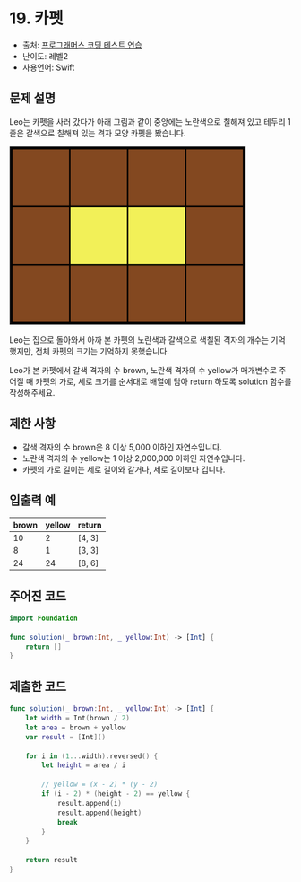 # 19. 카펫

- 출처: [프로그래머스 코딩 테스트 연습](https://programmers.co.kr/learn/challenges)
- 난이도: 레벨2
- 사용언어: Swift



## 문제 설명  

Leo는 카펫을 사러 갔다가 아래 그림과 같이 중앙에는 노란색으로 칠해져 있고 테두리 1줄은 갈색으로 칠해져 있는 격자 모양 카펫을 봤습니다.

![eximage](./carpet.png)

Leo는 집으로 돌아와서 아까 본 카펫의 노란색과 갈색으로 색칠된 격자의 개수는 기억했지만, 전체 카펫의 크기는 기억하지 못했습니다.

Leo가 본 카펫에서 갈색 격자의 수 brown, 노란색 격자의 수 yellow가 매개변수로 주어질 때 카펫의 가로, 세로 크기를 순서대로 배열에 담아 return 하도록 solution 함수를 작성해주세요.


## 제한 사항    

- 갈색 격자의 수 brown은 8 이상 5,000 이하인 자연수입니다.
- 노란색 격자의 수 yellow는 1 이상 2,000,000 이하인 자연수입니다.
- 카펫의 가로 길이는 세로 길이와 같거나, 세로 길이보다 깁니다.



## 입출력 예  

| brown | yellow | return |
| ----- | ------ | ------ |
| 10    | 2      | [4, 3] |
| 8     | 1      | [3, 3] |
| 24    |	24     | [8, 6] |


## 주어진 코드  

~~~swift
import Foundation

func solution(_ brown:Int, _ yellow:Int) -> [Int] {
    return []
}
~~~



## 제출한 코드  

~~~swift
func solution(_ brown:Int, _ yellow:Int) -> [Int] {
    let width = Int(brown / 2)
    let area = brown + yellow
    var result = [Int]()

    for i in (1...width).reversed() {
        let height = area / i

        // yellow = (x - 2) * (y - 2)
        if (i - 2) * (height - 2) == yellow {
            result.append(i)
            result.append(height)
            break
        }
    }

    return result
}
~~~
